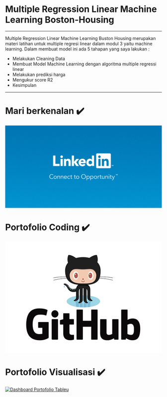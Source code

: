 # Multiple Regression Linear Machine Learning Boston-Housing

<hr>

Multiple Regression Linear Machine Learning Buston Housing merupakan materi latihan untuk multiple regresi linear dalam modul 3 yaitu machine learning. Dalam membuat model ini ada 5 tahapan yang saya lakukan :
- Melakukan Cleaning Data
- Membuat Model Machine Learning dengan algoritma multiple regressi linear
- Melakukan prediksi harga
- Mengukur score R2
- Kesimpulan

<hr>


# Mari berkenalan :heavy_check_mark:
[![Avenger](https://github.com/mhdalfarisy/CRUD-Program-Stock-Barang-Gudang/blob/main/image/Linkedin.jpg)](https://www.linkedin.com/in/m-alfarisy97/)


# Portofolio Coding :heavy_check_mark:
[![Github](https://github.com/mhdalfarisy/CRUD-Program-Stock-Barang-Gudang/blob/main/image/github-logo-tile.png)](https://github.com/mhdalfarisy)


# Portofolio Visualisasi :heavy_check_mark:
[![Dashboard Portofolio Tableu](https://github.com/mhdalfarisy/Capstone-Project-Modul-1---Program-Stock-Barang-Gudang-/blob/main/image/Tableau-Server-1.jpg)](https://public.tableau.com/app/profile/muhammad.al.farisy6147)
